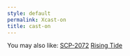 ```yaml
---
style: default
permalink: Xcast-on
title: cast-on
---
```

You may also like:
[SCP-2072](http://scp-wiki.net/scp-2072)
[Rising Tide](http://scp-wiki.net/rising-tide)